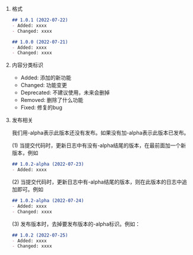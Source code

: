 1. 格式

   ```markdown
   ## 1.0.1 (2022-07-22)
   - Added: xxxx
   - Changed: xxxx
   
   ## 1.0.0 (2022-07-21)
   - Added: xxxx
   - Changed: xxxx
   ```

2. 内容分类标识

   - Added: 添加的新功能
   - Changed: 功能变更
   - Deprecated: 不建议使用，未来会删掉
   - Removed: 删除了什么功能
   - Fixed: 修复的bug

3. 发布相关

   我们用-alpha表示此版本还没有发布。如果没有加-alpha表示此版本已发布。

   (1) 当提交代码时，更新日志中有没有-alpha结尾的版本，在最前面加一个新版本，例如

   ```markdown
   ## 1.0.2-alpha (2022-07-23)
   - Added: xxxx
   ```

   (2) 当提交代码时，更新日志中有-alpha结尾的版本，则在此版本的日志中追加即可。例如

   ```markdown
   ## 1.0.2-alpha (2022-07-24)
   - Added: xxxx
   - Changed: xxxx
   ```

   (3) 发布版本时，去掉要发布版本的-alpha标识。例如：

   ```markdown
   ## 1.0.2 (2022-07-25)
   - Added: xxxx
   - Changed: xxxx
   ```

